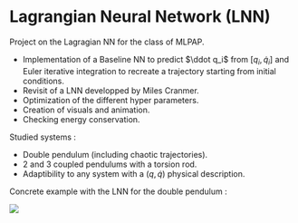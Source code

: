 # Lagrangian Neural Network (LNN)

Project on the Lagragian NN for the class of MLPAP.

- Implementation of a Baseline NN to predict $\ddot q_i$ from $[q_i, \dot q_i]$ and Euler iterative integration to recreate a trajectory starting from initial conditions.
- Revisit of a LNN developped by Miles Cranmer.
- Optimization of the different hyper parameters.
- Creation of visuals and animation.
- Checking energy conservation.

Studied systems :
- Double pendulum (including chaotic trajectories).
- 2 and 3 coupled pendulums with a torsion rod.
- Adaptibility to any system with a $(q, \dot q)$ physical description.

Concrete example with the LNN for the double pendulum : 

![](https://github.com/PyNoe/LNN/blob/main/Visuals/double_pendulum_sub2.gif)
